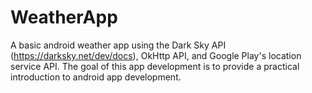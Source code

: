 # WeatherApp
A basic android weather app using the Dark Sky API (https://darksky.net/dev/docs), OkHttp API, and Google Play's location service API. The goal of this app development is to provide a practical introduction to android app development.
